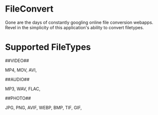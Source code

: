 # FileConvert
 Gone are the days of constantly googling online file conversion webapps. Revel in the simplicity of this application's ability to convert filetypes.

# Supported FileTypes 

##VIDEO##

MP4,
MOV,
AVI,


##AUDIO##

MP3,
WAV,
FLAC,


##PHOTO##

JPG,
PNG,
AVIF,
WEBP,
BMP,
TIF,
GIF,


